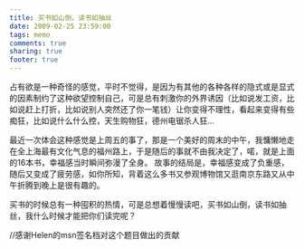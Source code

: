```yaml
---
title: 买书如山倒，读书如抽丝
date: 2009-02-25 23:59:00
tags: memo
comments: true
sharing: true
footer: true
---
```

占有欲是一种奇怪的感觉，平时不觉得，是因为有其他的各种各样的隐式或是显式的因素制约了这种欲望控制自己，可是总有刺激你的外界诱因（比如说发工资，比如说赶上打折，比如说别人突然还了你一笔钱）让你变得不理性，看起来变得有些痴狂，比如说什么什么控，天生购物狂，德州电锯杀人狂…

最近一次体会这种感觉是上周五的事了，那是一个美好的周末的中午，我慵懒地走在全上海最有文化气息的福州路上，于是随后的事就不由我决定了，喏，就是上面的16本书，幸福感当时瞬间弥漫了全身。 故事的结局是，幸福感变成了负重感，随后又变成了疲劳感，如你所知，背着这么多书又参观博物馆又逛南京东路又从中午折腾到晚上是很有趣的。

买书的时候总有一种囤积的热情，可是总想着慢慢读吧，买书如山倒，读书如抽丝，我什么时候才能把你们读完呢？

//感谢Helen的msn签名档对这个题目做出的贡献
